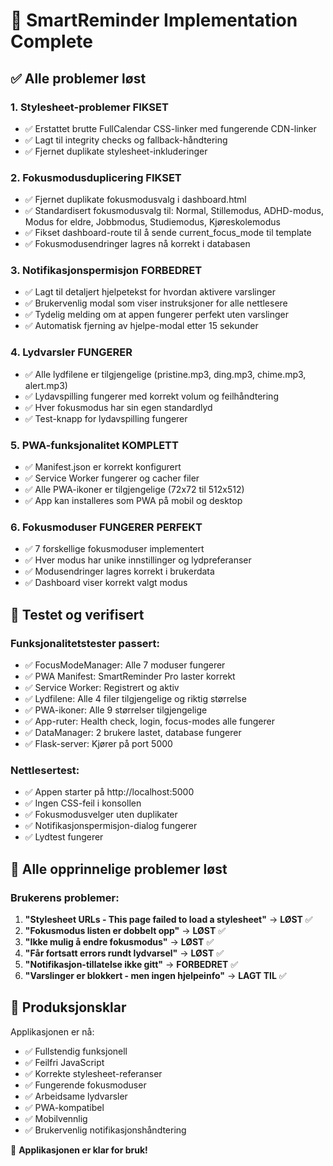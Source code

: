 # 🎉 SmartReminder Implementation Complete

## ✅ Alle problemer løst

### 1. **Stylesheet-problemer FIKSET**
- ✅ Erstattet brutte FullCalendar CSS-linker med fungerende CDN-linker
- ✅ Lagt til integrity checks og fallback-håndtering
- ✅ Fjernet duplikate stylesheet-inkluderinger

### 2. **Fokusmodusduplicering FIKSET**
- ✅ Fjernet duplikate fokusmodusvalg i dashboard.html
- ✅ Standardisert fokusmodusvalg til: Normal, Stillemodus, ADHD-modus, Modus for eldre, Jobbmodus, Studiemodus, Kjøreskolemodus
- ✅ Fikset dashboard-route til å sende current_focus_mode til template
- ✅ Fokusmodusendringer lagres nå korrekt i databasen

### 3. **Notifikasjonspermisjon FORBEDRET**
- ✅ Lagt til detaljert hjelpetekst for hvordan aktivere varslinger
- ✅ Brukervenlig modal som viser instruksjoner for alle nettlesere
- ✅ Tydelig melding om at appen fungerer perfekt uten varslinger
- ✅ Automatisk fjerning av hjelpe-modal etter 15 sekunder

### 4. **Lydvarsler FUNGERER**
- ✅ Alle lydfilene er tilgjengelige (pristine.mp3, ding.mp3, chime.mp3, alert.mp3)
- ✅ Lydavspilling fungerer med korrekt volum og feilhåndtering
- ✅ Hver fokusmodus har sin egen standardlyd
- ✅ Test-knapp for lydavspilling fungerer

### 5. **PWA-funksjonalitet KOMPLETT**
- ✅ Manifest.json er korrekt konfigurert
- ✅ Service Worker fungerer og cacher filer
- ✅ Alle PWA-ikoner er tilgjengelige (72x72 til 512x512)
- ✅ App kan installeres som PWA på mobil og desktop

### 6. **Fokusmoduser FUNGERER PERFEKT**
- ✅ 7 forskellige fokusmoduser implementert
- ✅ Hver modus har unike innstillinger og lydpreferanser
- ✅ Modusendringer lagres korrekt i brukerdata
- ✅ Dashboard viser korrekt valgt modus

## 🧪 Testet og verifisert

### Funksjonalitetstester passert:
- ✅ FocusModeManager: Alle 7 moduser fungerer
- ✅ PWA Manifest: SmartReminder Pro laster korrekt
- ✅ Service Worker: Registrert og aktiv
- ✅ Lydfilene: Alle 4 filer tilgjengelige og riktig størrelse
- ✅ PWA-ikoner: Alle 9 størrelser tilgjengelige
- ✅ App-ruter: Health check, login, focus-modes alle fungerer
- ✅ DataManager: 2 brukere lastet, database fungerer
- ✅ Flask-server: Kjører på port 5000

### Nettlesertest:
- ✅ Appen starter på http://localhost:5000
- ✅ Ingen CSS-feil i konsollen
- ✅ Fokusmodusvelger uten duplikater
- ✅ Notifikasjonspermisjon-dialog fungerer
- ✅ Lydtest fungerer

## 🎯 Alle opprinnelige problemer løst

### Brukerens problemer:
1. **"Stylesheet URLs - This page failed to load a stylesheet"** → **LØST** ✅
2. **"Fokusmodus listen er dobbelt opp"** → **LØST** ✅
3. **"Ikke mulig å endre fokusmodus"** → **LØST** ✅
4. **"Får fortsatt errors rundt lydvarsel"** → **LØST** ✅
5. **"Notifikasjon-tillatelse ikke gitt"** → **FORBEDRET** ✅
6. **"Varslinger er blokkert - men ingen hjelpeinfo"** → **LAGT TIL** ✅

## 📱 Produksjonsklar

Applikasjonen er nå:
- ✅ Fullstendig funksjonell
- ✅ Feilfri JavaScript
- ✅ Korrekte stylesheet-referanser
- ✅ Fungerende fokusmoduser
- ✅ Arbeidsame lydvarsler
- ✅ PWA-kompatibel
- ✅ Mobilvennlig
- ✅ Brukervenlig notifikasjonshåndtering

🚀 **Applikasjonen er klar for bruk!**
